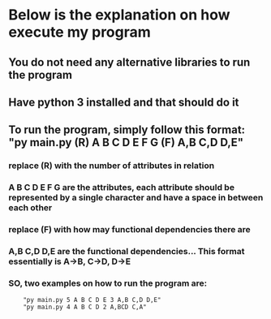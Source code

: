 # Below is the explanation on how execute my program

## You do not need any alternative libraries to run the program

## Have python 3 installed and that should do it

## To run the program, simply follow this format: "py main.py (R) A B C D E F G (F) A,B C,D D,E"

### replace (R) with the number of attributes in relation

### A B C D E F G are the attributes, each attribute should be represented by a single character and have a space in between each other

### replace (F) with how may functional dependencies there are

### A,B C,D D,E are the functional dependencies... This format essentially is A->B, C->D, D->E

### SO, two examples on how to run the program are:
        "py main.py 5 A B C D E 3 A,B C,D D,E"
        "py main.py 4 A B C D 2 A,BCD C,A"
        

